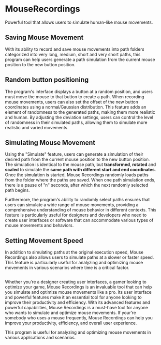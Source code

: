 # MouseRecordings
Powerful tool that allows users to simulate human-like mouse movements. 

## Saving Mouse Movement
With its ability to record and save mouse movements into path folders categorized into very long, medium, short and very short paths, this program can help users generate a path simulation from the current mouse position to the new button position.

## Random button positioning
The program's interface displays a button at a random position, and users must move the mouse to that button to create a path. When recording mouse movements, users can also set the offset of the new button coordinates using a normal/Gaussian distribution. This feature adds an element of randomness to the generated paths, making them more realistic and human. By adjusting the deviation settings, users can control the level of randomness in their simulated paths, allowing them to simulate more realistic and varied movements.

## Simulating Mouse Movement
Using the "Simulate" feature, users can generate a simulation of their desired path from the current mouse position to the new button position. The simulation is identical to the mouse path, but **transformed**, **rotated** and **scaled** to simulate the **same path with different start and end coordinates**.
Once the simulation is started, Mouse Recordings randomly loads paths from the folder where the paths are saved. When one path simulation ends, there is a pause of "n" seconds, after which the next randomly selected path begins. 

Furthermore, the program's ability to randomly select paths ensures that users can simulate a wide range of mouse movements, providing a comprehensive understanding of mouse behavior in different contexts. This feature is particularly useful for designers and developers who need to create user interfaces or software that can accommodate various types of mouse movements and behaviors.

## Setting Movement Speed
In addition to simulating paths at the original execution speed, Mouse Recordings also allows users to simulate paths at a slower or faster speed. This feature is particularly useful for analyzing and optimizing mouse movements in various scenarios where time is a critical factor.

## 
Whether you're a designer creating user interfaces, a gamer looking to optimize your game, Mouse Recordings is an invaluable tool that can help you simulate and optimize mouse movements like a pro. Its user interface and powerful features make it an essential tool for anyone looking to improve their productivity and efficiency.
With its advanced features and powerful capabilities, Mouse Recordings is a must-have tool for anyone who wants to simulate and optimize mouse movements. If your're somebody who uses a mouse frequently, Mouse Recordings can help you improve your productivity, efficiency, and overall user experience.

This program is useful for analyzing and optimizing mouse movements in various applications and scenarios.
